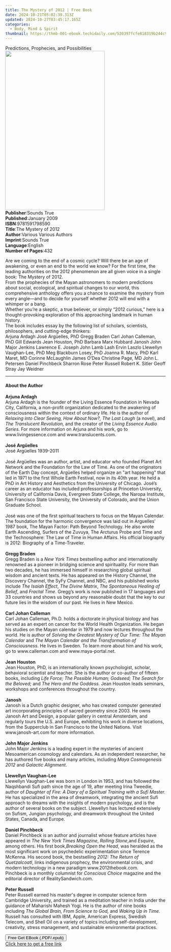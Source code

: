 ```yaml
---
title: The Mystery of 2012 | Free Book
date: 2024-10-21T05:02:39.313Z
updated: 2024-10-27T03:45:17.165Z
categories:
  - Body, Mind & Spirit
thumbnail: https://thmb-001-ebook.techidaily.com/520397fcfe818319b244c961ef40cc162e5a9077ca5af2684de02d4b8502b315.jpg
---
```

<main id="book-container">
  <div class="flex flex-col">
    <div class="book-brief flex-1 py-6 px-4 sm:p-6 md:py-10 md:px-8">
      <!-- brief-->
      <div class="book-brief-main">
        Predictions, Prophecies, and Possibilities
      </div>
    </div>
    <div
      class="book-meta-info flex-1 grid gap-4 col-start-1 col-end-3 row-start-1 sm:mb-6 sm:grid-cols-4 lg:gap-6 lg:col-start-2 lg:row-end-6 lg:row-span-6 lg:mb-0"
    >
      <div
        class="book-meta-info-left place-content-center mt-4 p-4 text-sm leading-6 col-start-2 col-span-2 dark:text-slate-400"
      >
        <img
          class="w-full h-500 object-cover rounded-lg sm:h-255 sm:col-span-2 lg:col-span-full"
          src="https://img-001-ebook.techidaily.com/3723d891ed6edd7159fd77830de98b74b671e7b70c59aa32494dd154e3c4e9b8.jpg"
          alt=""
          width="312"
          height="500"
        />
      </div>
      <div
        class="book-meta-info-right mt-2 col-start-1 row-start-2 col-span-3 self-center"
      >
        <!-- meta data  -->
        <div class="flex flex-col px-4 md:px-8">
          <div class="flex-1">
            <strong>Publisher</strong>:<span class="px-2">Sounds True</span>
          </div>
          <div class="flex-1">
            <strong>Published</strong>:<span class="px-2">January 2009</span>
          </div>
          <div class="flex-1">
            <strong>ISBN</strong>:<span class="px-2">9781591798590</span>
          </div>
          <div class="flex-1">
            <strong>Title</strong>:<span class="px-2">The Mystery of 2012</span>
          </div>
          <div class="flex-1">
            <strong>Author</strong>:<span class="px-2"
              >Various Various Authors</span
            >
          </div>
          <div class="flex-1">
            <strong>Imprint</strong>:<span class="px-2">Sounds True</span>
          </div>
          <div class="flex-1">
            <strong>Language</strong>:<span class="px-2">English</span>
          </div>
          <div class="flex-1">
            <strong>Number of Pages</strong>:<span class="px-2">432</span>
          </div>
        </div>
      </div>
    </div>
    <div class="book-description flex-1 py-6 px-4 sm:p-6 md:py-10 md:px-8">
      <div class="book-description-main">
        <div accordion-content="" id="description">
          <p>
            Are we coming to the end of a cosmic cycle? Will there be an age of
            awakening, or even an end to the world we know? For the first time,
            the leading authorities on the 2012 phenomenon are all given voice
            in a single book: The Mystery of 2012.<br />From the prophecies of
            the Mayan astronomers to modern predictions about social,
            ecological, and spiritual changes to our world, this comprehensive
            anthology offers you a chance to examine the mystery from every
            angle—and to decide for yourself whether 2012 will end with a
            whimper or a bang.<br />Whether you’re a skeptic, a true believer,
            or simply “2012 curious,” here is a thought-provoking exploration of
            this approaching landmark in human history.<br />The book includes
            essay by the following list of scholars, scientists, philosophers,
            and cutting-edge thinkers:<br />Arjuna Ardagh José Argüelles, PhD
            Gregg Braden Carl Johan Calleman, PhD Gill Edwards Jean Houston, PhD
            Barbara Marx Hubbard Janosh John Major Jenkins Lawrence E. Joseph
            John Lamb Lash Ervin Laszlo Llewellyn Vaughan-Lee, PhD Meg Blackburn
            Losey, PhD Joanna R. Macy, PhD Karl Maret, MD Corinne McLaughlin
            James O’Dea Christine Page, MD John L. Petersen Daniel Pinchbeck
            Sharron Rose Peter Russell Robert K. Sitler Geoff Stray Jay Weidner
          </p>
        </div>
        <div class="accordion-fader"></div>
      </div>
    </div>
    <div class="book-excerpts flex-1 py-6 px-4 sm:p-6 md:py-10 md:px-8">
      <!-- excerpts-->
      <div class="book-excerpts-main">
        <hr />
        <h4 class="placeholder placeholder-heading">
          <span>About the Author</span>
        </h4>
        <p></p>
        <p>
          <b>Arjuna Ardagh</b><br />Arjuna Ardagh is the founder of the Living
          Essence Foundation in Nevada City, California, a non-profit
          organization dedicated to the awakening of consciousness within the
          context of ordinary life. He is the author of
          <i>Relaxing into Clear Seeing, How About Now?, The Last Laugh</i> (a
          novel), and <i>The Translucent Revolution, </i> and the creator of the
          <i>Living Essence Audio Series.</i> For more information on Arjuna and
          his work, go to www.livingessence.com and www.translucents.com.<br /><br /><b
            >José Argüelles</b
          ><br />José Argüelles 1939-2011<br /><br />José Argüelles was an
          author, artist, and educator who founded Planet Art Network and the
          Foundation for the Law of Time. As one of the originators of the Earth
          Day concept, Argüelles helped organize an "art happening" that led in
          1971 to the first Whole Earth Festival, now in its 40th year. He held
          a PhD in Art History and Aesthetics from the University of Chicago.
          José’s career as an educator has included professorships at Princeton
          University, University of California Davis, Evergreen State College,
          the Naropa Institute, San Francisco State University, the University
          of Colorado, and the Union Graduate School.<br /><br />José was one of
          the first spiritual teachers to focus on the Mayan Calendar. The
          foundation for the harmonic convergence was laid out in Arguelles'
          1987 book, The Mayan Factor: Path Beyond Technology. He also wrote
          Earth Ascending, Surfers of the Zuvuya, The Arcturus Probe and Time
          and the Technosphere: The Law of Time in Human Affairs. His official
          biography is 2012: Biography of a Time-Traveler.<br /><br /><b
            >Gregg Braden</b
          ><br />Gregg Braden is a <i>New York Times</i> bestselling author and
          internationally renowned as a pioneer in bridging science and
          spirituality. For more than two decades, he has immersed himself in
          researching global spiritual wisdom and ancient texts. He has appeared
          on the History Channel, the Discovery Channel, the SyFy Channel, and
          NBC, and his published works include <i>The Isaiah Effect</i>,
          <i>The Divine Matrix</i>, <i>The Spontaneous Healing of Belief</i>,
          and <i>Fractal Time</i>. Gregg’s work is now published in 17 languages
          and 33 countries and shows us beyond any reasonable doubt that the key
          to our future lies in the wisdom of our past. He lives in New
          Mexico.<br /><br /><b>Carl Johan Calleman</b><br />Carl Johan
          Calleman, Ph.D. holds a doctorate in physical biology and has served
          as an expert on cancer for the World Health Organization. He began his
          studies on the Mayan calendar in 1979 and now lectures throughout the
          world. He is author of
          <i>Solving the Greatest Mystery of Our Time: The Mayan Calendar</i>
          and <i>The Mayan Calendar and the Transformation of Consciousness</i>.
          He lives in Sweden. To learn more about him and his work, go to
          www.calleman.com and www.maya-portal.net.<br /><br /><b
            >Jean Houston</b
          ><br />Jean Houston, PhD,&nbsp;is an internationally known
          psychologist, scholar, behavioral scientist and teacher. She is the
          author or co-author of fifteen books, including
          <i
            >Life Force; The Possible Human; Godseed; The Search for the
            Beloved;</i
          >
          and <i>The Hero and the Goddess.</i> Jean Houston leads seminars,
          workshops and conferences throughout the country.<br /><br /><b
            >Janosh</b
          ><br />Janosh is a Dutch graphic designer, who has created computer
          generated art incorporating principles of sacred geometry since 2003.
          He owns Janosh Art and Design, a popular gallery in central Amsterdam,
          and regularly tours the U.S. and Europe, exhibiting his work in
          diverse locations, from the Supperclub in San Francisco to the United
          Nations. Visit www.janosh-art.com for more information.<br /><br /><b
            >John Major Jenkins</b
          ><br />John Major Jenkins is a leading expert in the mysteries of
          ancient Mesoamerican cosmology and calendars. As an independent
          researcher, he has authored five books and many articles, including
          <i>Maya Cosmogenesis 2012</i> and
          <i>Galactic Alignment</i>.<br /><br /><b>Llewellyn Vaughan-Lee</b
          ><br />Llewellyn Vaughan-Lee was born in London in 1953, and has
          followed the Naqshbandi Sufi path since the age of 19, after meeting
          Irina Tweedie, author of
          <i
            >Daughter of Fire: A Diary of a Spiritual Training with a Sufi
            Master.</i
          >
          He has specialized in the area of dreamwork, integrating the ancient
          Sufi approach to dreams with the insights of modern psychology, and is
          the author of several books on the subject. Llewellyn has lectured
          extensively on Sufism, Jungian psychology, and dreamwork throughout
          the United States, Canada, and Europe.<br /><br /><b
            >Daniel Pinchbeck</b
          ><br />Daniel Pinchbeck is an author and journalist whose feature
          articles have appeared in <i>The New York Times Magazine</i>,
          <i>Rolling Stone</i>,and <i>Esquire</i>, among others. His first
          book,<i>Breaking Open the Head</i>, was heralded as the most
          significant work on psychedelic experimentation since Terence McKenna.
          His second book, the bestselling
          <i>2012: The Return of Quetzalcoatl</i>, links indigenous prophecy,
          the environmental crisis, and modern technology in a new paradigm
          www.2012thebook.com.<br />Pinchbeck is a monthly columnist for
          <i>Conscious Choice</i> magazine and the editorial director of
          RealitySandwich.com.<br /><br /><b>Peter Russell</b><br />Peter
          Russell earned his master's degree in computer science form Cambridge
          University, and trained as a meditation teacher in India under the
          guidance of Maharishi Mahesh Yogi. He is the author of nine books
          including <i>The Global Brain, From Science to God,</i> and
          <i>Waking Up in Time.</i> Russell has consulted with IBM, Apple,
          American Express, Swedish Telecom, and Shell Oil on a variety of
          topics including self-development, creativity, stress management, and
          sustainable environmental practices.
        </p>
        <p></p>
      </div>
    </div>
    <div
      class="book-about-author flex-1 py-6 px-4 sm:p-6 md:py-10 md:px-8"
    ></div>
    <div class="book-free-get flex-1 py-6 px-4 sm:p-6 md:py-10 md:px-8">
      <button
        id="btn-free-get"
        class="bg-blue-500 hover:bg-blue-700 text-white font-bold py-2 px-4 rounded"
      >
        Free Get EBook (.PDF/.epub)
      </button>
      <div id="countdown-display" class="px-2 text-lg mt-2"></div>
      <a
        id="free-link"
        class="hidden bg-blue-500 hover:bg-blue-700 text-white font-bold py-2 px-4 rounded"
        href="https://www.ebooks.com/en-us/book/210761795/the-mystery-of-2012/various-various-authors/"
        target="_blank"
        >Click here to get a free link</a
      >
    </div>
    <script>
      let countdownTime = 0;
      let countdownInterval = null;
      document
        .getElementById('btn-free-get')
        .addEventListener('click', startCountdown);
      function startCountdown() {
        countdownTime = new Date().getTime() + 60000 * 3;
        countdownInterval = setInterval(updateCountdown, 1000);
        document.getElementById('btn-free-get').disabled = true;
        document
          .getElementById('btn-free-get')
          .classList.add('bg-gray-500', 'cursor-not-allowed');
      }
      function updateCountdown() {
        let currentTime = new Date().getTime();
        let timeLeft = countdownTime - currentTime;
        let secondsLeft = Math.floor(timeLeft / 1000);
        document.getElementById('countdown-display').innerHTML =
          `Remaining time: ${secondsLeft} seconds.`;
        if (secondsLeft <= 0) {
          clearInterval(countdownInterval);
          document.getElementById('btn-free-get').classList.add('hidden');
          document.getElementById('free-link').classList.remove('hidden');
          document.getElementById('countdown-display').innerHTML = '';
        }
      }
    </script>
  </div>
</main>

<ins class="adsbygoogle"
      style="display:block"
      data-ad-client="ca-pub-7571918770474297"
      data-ad-slot="8358498916"
      data-ad-format="auto"
      data-full-width-responsive="true"></ins>
    